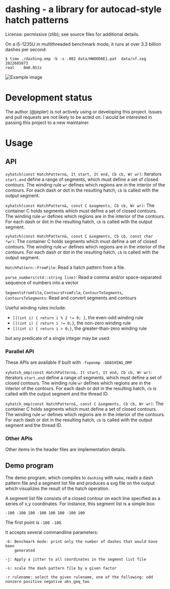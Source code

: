 # dashing - a library for autocad-style hatch patterns

License: permissive (zlib); see source files for additional details.

On a i5-1235U in multithreaded benchmark mode, it runs at over 3.3 billion dashes per second:
```
$ time ./dashing.omp -b -s .002 data/HWOOD6E1.pat  data/sf.seg
2822685873
real	0m0.851s
```

![Example image](data/sf.png)

# Development status

The author (@jepler) is not actively using or developing this project.
Issues and pull requests are not likely to be acted on.
I would be interested in passing this project to a new maintainer.

# Usage
## API

`xyhatch(const HatchPattern&, It start, It end, Cb cb, Wr wr)`:
    Iterators `start`..`end` define a range of segments, which must define a set of closed contours.
    The winding rule `wr` defines which regions are in the interior of the contours.
    For each dash or dot in the resulting hatch, `cb` is called with the output segment.

`xyhatch(const HatchPattern&, const C &segments, Cb cb, Wr wr)`:
    The container C holds segments which must define a set of closed
    contours.
    The winding rule `wr` defines which regions are in the interior of the contours.
    For each dash or dot in the resulting hatch, `cb` is called with the output segment.

`xyhatch(const HatchPattern&, const C &segments, Cb cb, const char *wr)`:
    The container C holds segments which must define a set of closed
    contours.
    The winding rule `wr` defines which regions are in the interior of the contours.
    For each dash or dot in the resulting hatch, `cb` is called with the output segment.

`HatchPattern::FromFile`: Read a hatch pattern from a file.

`parse_numbers(std::string line)`: Read a comma and/or space-separated
    sequence of numbers into a vector

`SegmentsFromFile`, `ContoursFromFile`, `ContourToSegments`, `ContoursToSegments`: Read and convert segments and contours

Useful winding rules include:
 * `[](int i) { return i % 2 != 0; }`, the even-odd winding rule
 * `[](int i) { return i != 0;}`, the non-zero winding rule
 * `[](int i) { return i > 0;}`, the greater-than-zero winding rule
 
but any predicate of a single integer may be used.

### Parallel API
These APIs are available if built with `-fopenmp -DDASHING_OMP`

`xyhatch_omp(const HatchPattern&, It start, It end, Cb cb, Wr wr)`:
    Iterators `start`..`end` define a range of segments, which must define a set of closed contours.
    The winding rule `wr` defines which regions are in the interior of the contours.
    For each dash or dot in the resulting hatch, `cb` is called with the output segment and the thread ID.

`xyhatch_omp(const HatchPattern&, const C &segments, Cb cb, Wr wr)`:
    The container C holds segments which must define a set of closed
    contours.
    The winding rule `wr` defines which regions are in the interior of the contours.
    For each dash or dot in the resulting hatch, `cb` is called with the output segment and the thread ID.

### Other APIs

Other items in the header files are implementation details.

## Demo program

The demo program, which compiles to `dashing` with `make`, reads a dash
pattern file and a segment list file and produces a svg file on the output
which visualizes the result of the hatch operation.

A segment list file consists of a closed contour on each line specified as a series of x,y coordinates.  For instance, this segment list is a simple box:
```
-100 -100 100 -100 100 100 -100 100
```
The first point is `-100 -100`.

It accepts several commandline parameters:

    -b: Benchmark mode: print only the number of dashes that would have been
        generated

    -j: Apply a jitter to all coordinates in the segment list file

    -s: scale the dash pattern file by a given factor
    
    -r rulename: select the given rulename, one of the following: odd nonzero positive negative abs_geq_two
